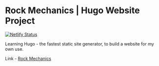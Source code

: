 # Rock Mechanics | Hugo Website Project

[![Netlify Status](https://api.netlify.com/api/v1/badges/c0990553-799b-4ed0-bd53-2fe40ac00443/deploy-status)](https://app.netlify.com/sites/rock-mechanics/deploys)

Learning Hugo - the fastest static site generator, to build a website for my own use.

Link - [Rock Mechanics](https://rock-mechanics.netlify.app/)
